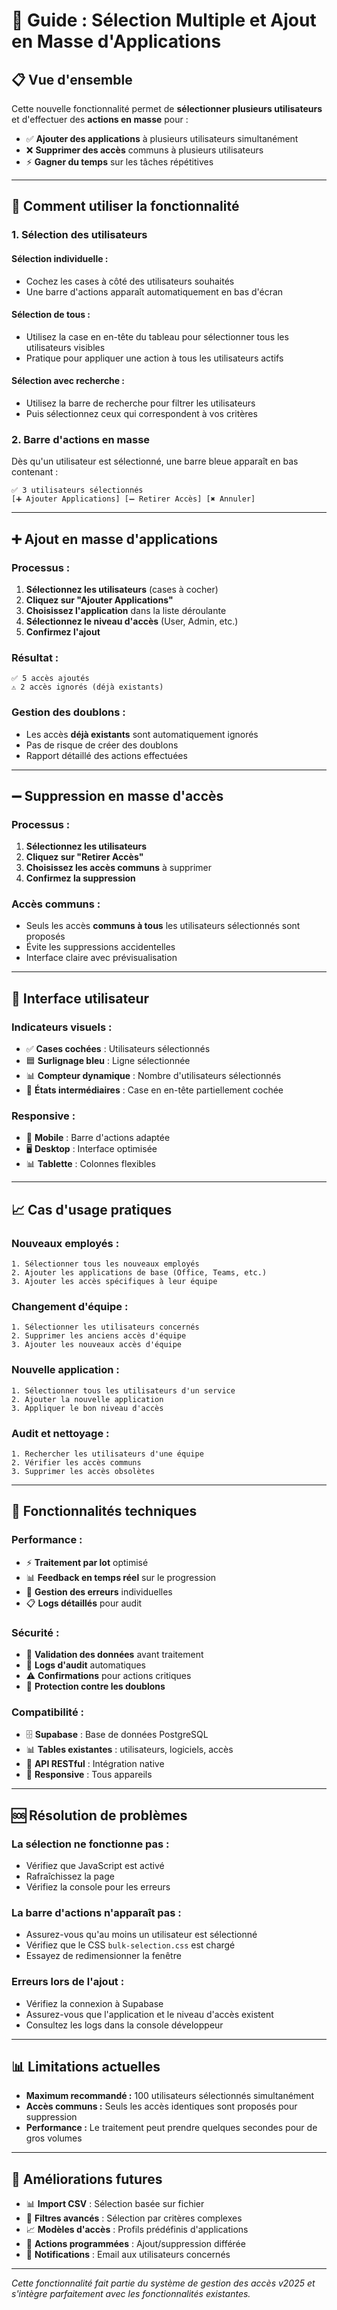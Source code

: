 # 🎯 Guide : Sélection Multiple et Ajout en Masse d'Applications

## 📋 Vue d'ensemble

Cette nouvelle fonctionnalité permet de **sélectionner plusieurs utilisateurs** et d'effectuer des **actions en masse** pour :
- ✅ **Ajouter des applications** à plusieurs utilisateurs simultanément
- ❌ **Supprimer des accès** communs à plusieurs utilisateurs
- ⚡ **Gagner du temps** sur les tâches répétitives

---

## 🚀 Comment utiliser la fonctionnalité

### 1. **Sélection des utilisateurs**

#### **Sélection individuelle :**
- Cochez les cases à côté des utilisateurs souhaités
- Une barre d'actions apparaît automatiquement en bas d'écran

#### **Sélection de tous :**
- Utilisez la case en en-tête du tableau pour sélectionner tous les utilisateurs visibles
- Pratique pour appliquer une action à tous les utilisateurs actifs

#### **Sélection avec recherche :**
- Utilisez la barre de recherche pour filtrer les utilisateurs
- Puis sélectionnez ceux qui correspondent à vos critères

### 2. **Barre d'actions en masse**

Dès qu'un utilisateur est sélectionné, une barre bleue apparaît en bas contenant :

```
✅ 3 utilisateurs sélectionnés
[➕ Ajouter Applications] [➖ Retirer Accès] [✖ Annuler]
```

---

## ➕ Ajout en masse d'applications

### **Processus :**

1. **Sélectionnez les utilisateurs** (cases à cocher)
2. **Cliquez sur "Ajouter Applications"**
3. **Choisissez l'application** dans la liste déroulante
4. **Sélectionnez le niveau d'accès** (User, Admin, etc.)
5. **Confirmez l'ajout**

### **Résultat :**
```
✅ 5 accès ajoutés
⚠️ 2 accès ignorés (déjà existants)
```

### **Gestion des doublons :**
- Les accès **déjà existants** sont automatiquement ignorés
- Pas de risque de créer des doublons
- Rapport détaillé des actions effectuées

---

## ➖ Suppression en masse d'accès

### **Processus :**

1. **Sélectionnez les utilisateurs**
2. **Cliquez sur "Retirer Accès"** 
3. **Choisissez les accès communs** à supprimer
4. **Confirmez la suppression**

### **Accès communs :**
- Seuls les accès **communs à tous** les utilisateurs sélectionnés sont proposés
- Évite les suppressions accidentelles
- Interface claire avec prévisualisation

---

## 🎨 Interface utilisateur

### **Indicateurs visuels :**
- ✅ **Cases cochées** : Utilisateurs sélectionnés
- 🟦 **Surlignage bleu** : Ligne sélectionnée
- 📊 **Compteur dynamique** : Nombre d'utilisateurs sélectionnés
- 🔄 **États intermédiaires** : Case en en-tête partiellement cochée

### **Responsive :**
- 📱 **Mobile** : Barre d'actions adaptée
- 🖥️ **Desktop** : Interface optimisée
- 📊 **Tablette** : Colonnes flexibles

---

## 📈 Cas d'usage pratiques

### **Nouveaux employés :**
```
1. Sélectionner tous les nouveaux employés
2. Ajouter les applications de base (Office, Teams, etc.)
3. Ajouter les accès spécifiques à leur équipe
```

### **Changement d'équipe :**
```
1. Sélectionner les utilisateurs concernés
2. Supprimer les anciens accès d'équipe
3. Ajouter les nouveaux accès d'équipe
```

### **Nouvelle application :**
```
1. Sélectionner tous les utilisateurs d'un service
2. Ajouter la nouvelle application
3. Appliquer le bon niveau d'accès
```

### **Audit et nettoyage :**
```
1. Rechercher les utilisateurs d'une équipe
2. Vérifier les accès communs
3. Supprimer les accès obsolètes
```

---

## 🔧 Fonctionnalités techniques

### **Performance :**
- ⚡ **Traitement par lot** optimisé
- 📊 **Feedback en temps réel** sur le progression
- 🔄 **Gestion des erreurs** individuelles
- 📋 **Logs détaillés** pour audit

### **Sécurité :**
- 🔐 **Validation des données** avant traitement
- 📝 **Logs d'audit** automatiques
- ⚠️ **Confirmations** pour actions critiques
- 🚫 **Protection contre les doublons**

### **Compatibilité :**
- 🗄️ **Supabase** : Base de données PostgreSQL
- 📊 **Tables existantes** : utilisateurs, logiciels, accès
- 🔄 **API RESTful** : Intégration native
- 📱 **Responsive** : Tous appareils

---

## 🆘 Résolution de problèmes

### **La sélection ne fonctionne pas :**
- Vérifiez que JavaScript est activé
- Rafraîchissez la page
- Vérifiez la console pour les erreurs

### **La barre d'actions n'apparaît pas :**
- Assurez-vous qu'au moins un utilisateur est sélectionné
- Vérifiez que le CSS `bulk-selection.css` est chargé
- Essayez de redimensionner la fenêtre

### **Erreurs lors de l'ajout :**
- Vérifiez la connexion à Supabase
- Assurez-vous que l'application et le niveau d'accès existent
- Consultez les logs dans la console développeur

---

## 📊 Limitations actuelles

- **Maximum recommandé :** 100 utilisateurs sélectionnés simultanément
- **Accès communs :** Seuls les accès identiques sont proposés pour suppression
- **Performance :** Le traitement peut prendre quelques secondes pour de gros volumes

---

## 🔮 Améliorations futures

- 📊 **Import CSV** : Sélection basée sur fichier
- 🎯 **Filtres avancés** : Sélection par critères complexes
- 📈 **Modèles d'accès** : Profils prédéfinis d'applications
- 🔄 **Actions programmées** : Ajout/suppression différée
- 📧 **Notifications** : Email aux utilisateurs concernés

---

*Cette fonctionnalité fait partie du système de gestion des accès v2025 et s'intègre parfaitement avec les fonctionnalités existantes.*